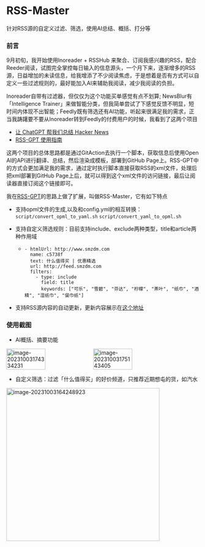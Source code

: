 # RSS-Master

针对RSS源的自定义过滤、筛选，使用AI总结、概括、打分等

### 前言

9月初旬，我开始使用Inoreader + RSSHub 来聚合、订阅我感兴趣的RSS，配合Reeder阅读，试图完全掌控每日输入的信息源头，一个月下来，逐渐增多的RSS源，日益增加的未读信息，给我增添了不少阅读焦虑，于是想着是否有方式可以自定义一些过滤规则的，最好能加入AI来辅助我阅读，减少我阅读的负担。

Inoreader自带有过滤器，但仅仅为这个功能买单感觉有点不划算; NewsBlur有「Intelligence Trainer」来做智能分类，但我简单尝试了下感觉反馈不明显，短时间内体现不出智能；Feedly既有筛选还有AI功能，听起来很满足我的需求，正当我踌躇要不要从Inoreader转到Feedly的付费用户的时候，我看到了这两个项目

- [让 ChatGPT 帮我们总结 Hacker News](https://blog.betacat.io/post/2023/06/summarize-hacker-news-by-chatgpt/)
- [RSS-GPT 使用指南](http://yinan.me/rss-gpt-manual-zh.html)

这两个项目的总体思路都是通过GitAction去执行一个脚本，获取信息后使用Open AI的API进行翻译、总结，然后渲染成模板，部署到GitHub Page上。RSS-GPT中的方式会更加满足我的需求，通过定时执行脚本直接获取RSS的xml文件，处理后把xml部署到GitHub Page上后，就可以得到这个xml文件的访问链接，最后让阅读器直接订阅这个链接即可。

我在[RSS-GPT](https://github.com/yinan-c/)的思路上做了扩展，叫做RSS-Master，它有如下特点

- 支持opml文件的生成,以及和config.yml的相互转换：`script/convert_opml_to_yaml.sh` `script/convert_yaml_to_opml.sh`

- 支持自定义筛选规则：目前支持include、exclude两种类型，title和article两种作用域

  - ```
    - htmlUrl: http://www.smzdm.com
      name: c5738f
      text: 什么值得买 | 优惠精选
      url: http://feed.smzdm.com
      filters:
        - type: include
          field: title
          keywords: ["可乐", "雪碧", "芬达", "柠檬", "茶叶", "纸巾", "酒精", "湿纸巾", "餐巾纸"]
    ```

- 支持RSS源内容的自动更新，更新内容展示在[这个地址](https://www.dcts.top/rssdocs/)

### 使用截图

- AI概括、摘要功能

<div style="display: flex;">
    <img src="https://qiniu.dcts.top/typora/202310031757486.png" alt="image-20231003174334231" style="width: 45%;">
    <img src="https://qiniu.dcts.top/typora/202310031757686.png" alt="image-20231003175143405" style="width: 45%;">
</div>

- 自定义筛选：过滤「什么值得买」的好价频道，只推荐近期想屯的货，如汽水

<img src="https://qiniu.dcts.top/typora/%E4%BB%80%E4%B9%88%E5%80%BC%E5%BE%97%E4%B9%B0-%E6%B1%BD%E6%B0%B4.png" alt="image-20231003164248923" style="width: 400; height: 400;" />
